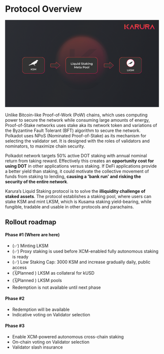 # Protocol Overview

![](../../../.gitbook/assets/screen-shot-2021-08-24-at-2.37.15-pm.png)

Unlike Bitcoin-like Proof-of-Work \(PoW\) chains, which uses computing power to secure the network while consuming large amounts of energy, Proof-of-Stake networks uses stake aka its network token and variations of the Byzantine Fault Tolerant \(BFT\) algorithm to secure the network. Polkadot uses NPoS \(Nominated Proof-of-Stake\) as its mechanism for selecting the validator set. It is designed with the roles of validators and nominators, to maximize chain security.

Polkadot network targets 50% active DOT staking with annual nominal return from taking reward. Effectively this creates an **opportunity cost for using DOT** in other applications versus staking. If DeFi applications provide a better yield than staking, it could motivate the collective movement of funds from staking to lending, **causing a 'bank run' and risking the security of the entire network**.

Karura’s Liquid Staking protocol is to solve the **illiquidity challenge of staked assets**. The protocol establishes a staking pool, where users can stake KSM and mint LKSM, which is Kusama staking yield-bearing, while fungible, tradable and usable in other protocols and parachains.

## Rollout roadmap

#### Phase \#1 \(Where are here\)

* \(✅\) Minting LKSM
* \(✅\) Proxy staking is used before XCM-enabled fully autonomous staking is ready
* \(✅\) Low Staking Cap: 3000 KSM and increase gradually daily, public access
* \(🗓️Planned \) LKSM as collateral for kUSD
* \(🗓️Planned \) LKSM pools
* Redemption is not available until next phase

#### Phase \#2

* Redemption will be available
* Indicative voting on Validator selection

#### Phase \#3

* Enable XCM-powered autonomous cross-chain staking
* On-chain voting on Validator selection
* Validator slash insurance

